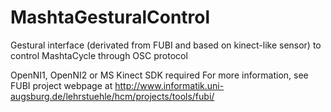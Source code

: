 MashtaGesturalControl
=====================

Gestural interface (derivated from FUBI and based on kinect-like sensor) to control MashtaCycle
through OSC protocol

OpenNI1, OpenNI2 or MS Kinect SDK required
For more information, see FUBI project webpage at
http://www.informatik.uni-augsburg.de/lehrstuehle/hcm/projects/tools/fubi/

